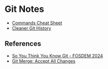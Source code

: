 # Git Notes

- [Commands Cheat Sheet](https://github.com/eyeyar03/Notes/tree/main/git/commands#commands-cheat-sheet)
- [Cleaner Git History](https://github.com/eyeyar03/Notes/tree/main/git/cleaner-history#cleaner-git-history)


## References
- [So You Think You Know Git - FOSDEM 2024](https://www.youtube.com/watch?v=aolI_Rz0ZqY)
- [Git Merge: Accept All Changes](https://www.seancdavis.com/posts/git-accept-merge-all-changes/)